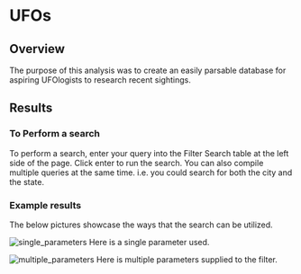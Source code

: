 # UFOs

## Overview
The purpose of this analysis was to create an easily parsable database for aspiring UFOlogists to research recent sightings.

## Results
### To Perform a search
To perform a search, enter your query into the Filter Search table at the left side of the page. Click enter to run the search. You can also compile multiple queries at the same time. i.e. you could search for both the city and the state.

### Example results
The below pictures showcase the ways that the search can be utilized.

![single_parameters]('static/images/san_diego_search.png')
Here is a single parameter used.

![multiple_parameters]('static/images/san_diego_shape_search.png')
Here is multiple parameters supplied to the filter.
